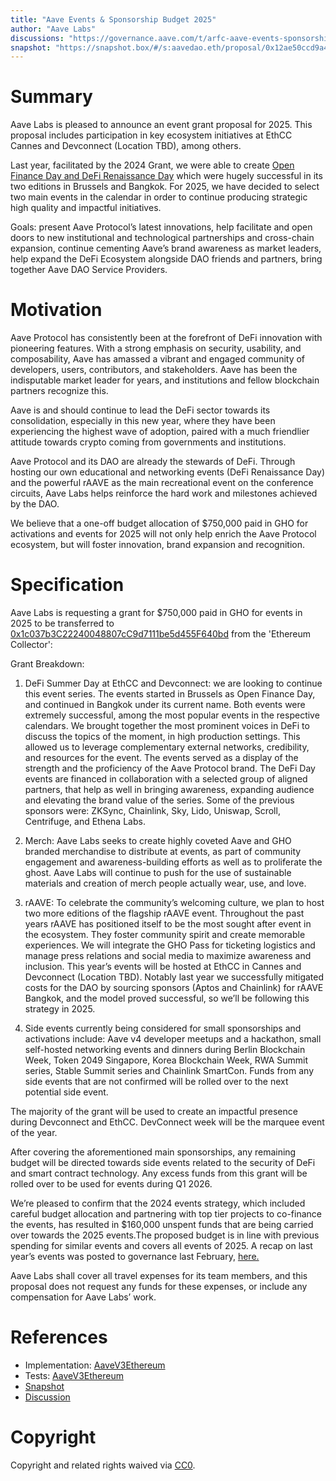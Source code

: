 ```yaml
---
title: "Aave Events & Sponsorship Budget 2025"
author: "Aave Labs"
discussions: "https://governance.aave.com/t/arfc-aave-events-sponsorship-budget-2025/22173"
snapshot: "https://snapshot.box/#/s:aavedao.eth/proposal/0x12ae50ccd9a4cd8edfead63d773e62ca23ea567a458c442557e0b6193e01bb1d"
---
```


# Summary

Aave Labs is pleased to announce an event grant proposal for 2025. This proposal includes participation in key ecosystem initiatives at EthCC Cannes and Devconnect (Location TBD), among others.

Last year, facilitated by the 2024 Grant, we were able to create [Open Finance Day and DeFi Renaissance Day](https://governance.aave.com/t/aave-event-recap-2024/20941) which were hugely successful in its two editions in Brussels and Bangkok. For 2025, we have decided to select two main events in the calendar in order to continue producing strategic high quality and impactful initiatives.

Goals: present Aave Protocol’s latest innovations, help facilitate and open doors to new institutional and technological partnerships and cross-chain expansion, continue cementing Aave’s brand awareness as market leaders, help expand the DeFi Ecosystem alongside DAO friends and partners, bring together Aave DAO Service Providers.

# Motivation

Aave Protocol has consistently been at the forefront of DeFi innovation with pioneering features. With a strong emphasis on security, usability, and composability, Aave has amassed a vibrant and engaged community of developers, users, contributors, and stakeholders. Aave has been the indisputable market leader for years, and institutions and fellow blockchain partners recognize this.

Aave is and should continue to lead the DeFi sector towards its consolidation, especially in this new year, where they have been experiencing the highest wave of adoption, paired with a much friendlier attitude towards crypto coming from governments and institutions.

Aave Protocol and its DAO are already the stewards of DeFi. Through hosting our own educational and networking events (DeFi Renaissance Day) and the powerful rAAVE as the main recreational event on the conference circuits, Aave Labs helps reinforce the hard work and milestones achieved by the DAO.

We believe that a one-off budget allocation of $750,000 paid in GHO for activations and events for 2025 will not only help enrich the Aave Protocol ecosystem, but will foster innovation, brand expansion and recognition.

# Specification

Aave Labs is requesting a grant for $750,000 paid in GHO for events in 2025 to be transferred to [0x1c037b3C22240048807cC9d7111be5d455F640bd](https://etherscan.io/address/0x1c037b3C22240048807cC9d7111be5d455F640bd) from the 'Ethereum Collector':

Grant Breakdown:

1. DeFi Summer Day at EthCC and Devconnect: we are looking to continue this event series. The events started in Brussels as Open Finance Day, and continued in Bangkok under its current name. Both events were extremely successful, among the most popular events in the respective calendars. We brought together the most prominent voices in DeFi to discuss the topics of the moment, in high production settings. This allowed us to leverage complementary external networks, credibility, and resources for the event. The events served as a display of the strength and the proficiency of the Aave Protocol brand.
   The DeFi Day events are financed in collaboration with a selected group of aligned partners, that help as well in bringing awareness, expanding audience and elevating the brand value of the series. Some of the previous sponsors were: ZKSync, Chainlink, Sky, Lido, Uniswap, Scroll, Centrifuge, and Ethena Labs.

2. Merch: Aave Labs seeks to create highly coveted Aave and GHO branded merchandise to distribute at events, as part of community engagement and awareness-building efforts as well as to proliferate the ghost. Aave Labs will continue to push for the use of sustainable materials and creation of merch people actually wear, use, and love.

3. rAAVE: To celebrate the community’s welcoming culture, we plan to host two more editions of the flagship rAAVE event. Throughout the past years rAAVE has positioned itself to be the most sought after event in the ecosystem. They foster community spirit and create memorable experiences. We will integrate the GHO Pass for ticketing logistics and manage press relations and social media to maximize awareness and inclusion. This year’s events will be hosted at EthCC in Cannes and Devconnect (Location TBD). Notably last year we successfully mitigated costs for the DAO by sourcing sponsors (Aptos and Chainlink) for rAAVE Bangkok, and the model proved successful, so we’ll be following this strategy in 2025.

4. Side events currently being considered for small sponsorships and activations include: Aave v4 developer meetups and a hackathon, small self-hosted networking events and dinners during Berlin Blockchain Week, Token 2049 Singapore, Korea Blockchain Week, RWA Summit series, Stable Summit series and Chainlink SmartCon. Funds from any side events that are not confirmed will be rolled over to the next potential side event.

The majority of the grant will be used to create an impactful presence during Devconnect and EthCC. DevConnect week will be the marquee event of the year.

After covering the aforementioned main sponsorships, any remaining budget will be directed towards side events related to the security of DeFi and smart contract technology. Any excess funds from this grant will be rolled over to be used for events during Q1 2026.

We’re pleased to confirm that the 2024 events strategy, which included careful budget allocation and partnering with top tier projects to co-finance the events, has resulted in $160,000 unspent funds that are being carried over towards the 2025 events.The proposed budget is in line with previous spending for similar events and covers all events of 2025. A recap on last year’s events was posted to governance last February, [here.](https://governance.aave.com/t/aave-event-recap-2024/20941)

Aave Labs shall cover all travel expenses for its team members, and this proposal does not request any funds for these expenses, or include any compensation for Aave Labs’ work.

# References

- Implementation: [AaveV3Ethereum](https://github.com/bgd-labs/aave-proposals-v3/blob/main/src/20250612_AaveV3Ethereum_EventsGrant2025/AaveV3Ethereum_EventsGrant2025_20250612.sol)
- Tests: [AaveV3Ethereum](https://github.com/bgd-labs/aave-proposals-v3/blob/main/src/20250612_AaveV3Ethereum_EventsGrant2025/AaveV3Ethereum_EventsGrant2025_20250612.t.sol)
- [Snapshot](https://snapshot.box/#/s:aavedao.eth/proposal/0x12ae50ccd9a4cd8edfead63d773e62ca23ea567a458c442557e0b6193e01bb1d)
- [Discussion](https://governance.aave.com/t/arfc-aave-events-sponsorship-budget-2025/22173)

# Copyright

Copyright and related rights waived via [CC0](https://creativecommons.org/publicdomain/zero/1.0/).
